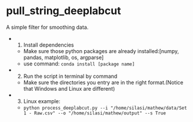 # pull_string_deeplabcut
A simple filter for smoothing data.
* 1. Install dependencies

  * Make sure those python packages are already installed:[numpy, pandas, matplotlib, os, argparse]
  * use command: `conda install [package name]`

* 2. Run the script in terminal by command
  * Make sure the directories you entry are in the right format.(Notice that Windows and Linux are different) 

* 3. Linux example:
  *  `python process_deeplabcut.py --i "/home/silasi/mathew/data/Set 1 - Raw.csv" --o "/home/silasi/mathew/output" --s True`

